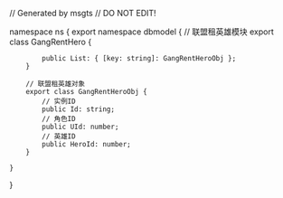 // Generated by msgts
// DO NOT EDIT!

namespace ns {
	export namespace dbmodel {
		// 联盟租英雄模块
		export class GangRentHero {	
			
			public List: { [key: string]: GangRentHeroObj }; 
		}
		
		// 联盟租英雄对象
		export class GangRentHeroObj {	
			// 实例ID
			public Id: string; 
			// 角色ID
			public UId: number; 
			// 英雄ID
			public HeroId: number; 
		}
		
	}
}
